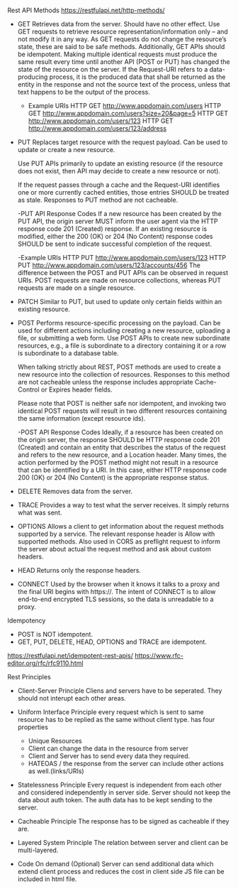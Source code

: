 Rest API Methods
https://restfulapi.net/http-methods/
- GET 
	Retrieves data from the server. Should have no other effect.
	Use GET requests to retrieve resource representation/information only – and not modify it in any way. As GET requests do not change the resource’s state, these are said to be safe methods.
    Additionally, GET APIs should be idempotent. Making multiple identical requests must produce the same result every time until another API (POST or PUT) has changed the state of the resource on the server.
    If the Request-URI refers to a data-producing process, it is the produced data that shall be returned as the entity in the response and not the source text of the process, unless that text happens to be the output of the process.
	- Example URIs
		HTTP GET http://www.appdomain.com/users
		HTTP GET http://www.appdomain.com/users?size=20&page=5
		HTTP GET http://www.appdomain.com/users/123
		HTTP GET http://www.appdomain.com/users/123/address
	
- PUT
	Replaces target resource with the request payload. Can be used to update or create a new resource.

	Use PUT APIs primarily to update an existing resource (if the resource does not exist, then API may decide to create a new resource or not).
	
	If the request passes through a cache and the Request-URI identifies one or more currently cached entities, those entries SHOULD be treated as stale. Responses to PUT method are not cacheable.

	-PUT API Response Codes
	If a new resource has been created by the PUT API, the origin server MUST inform the user agent via the HTTP response code 201 (Created) response.
	If an existing resource is modified, either the 200 (OK) or 204 (No Content) response codes SHOULD be sent to indicate successful completion of the request.
	
	-Example URIs
	HTTP PUT http://www.appdomain.com/users/123
	HTTP PUT http://www.appdomain.com/users/123/accounts/456
	The difference between the POST and PUT APIs can be observed in request URIs. POST requests are made on resource collections, whereas PUT requests are made on a single resource.

- PATCH 
	Similar to PUT, but used to update only certain fields within an existing resource.

- POST
	Performs resource-specific processing on the payload. Can be used for different actions including creating a new resource, uploading a file, or submitting a web form.
	Use POST APIs to create new subordinate resources, e.g., a file is subordinate to a directory containing it or a row is subordinate to a database table.

	When talking strictly about REST, POST methods are used to create a new resource into the collection of resources.
	Responses to this method are not cacheable unless the response includes appropriate Cache-Control or Expires header fields.

	Please note that POST is neither safe nor idempotent, and invoking two identical POST requests will result in two different resources containing the same information (except resource ids).

	-POST API Response Codes
		Ideally, if a resource has been created on the origin server, the response SHOULD be HTTP response code 201 (Created) and contain an entity that describes the status of the request and refers to the new resource, and a Location header.
		Many times, the action performed by the POST method might not result in a resource that can be identified by a URI. In this case, either HTTP response code 200 (OK) or 204 (No Content) is the appropriate response status.

- DELETE
	Removes data from the server.
	
- TRACE
	Provides a way to test what the server receives. It simply returns what was sent.
	
- OPTIONS
	Allows a client to get information about the request methods supported by a service. The relevant response header is Allow with supported methods. Also used in CORS as preflight request to inform the server about actual the request method and ask about custom headers.

- HEAD
	Returns only the response headers.

- CONNECT 
	Used by the browser when it knows it talks to a proxy and the final URI begins with https://. 
	The intent of CONNECT is to allow end-to-end encrypted TLS sessions, so the data is unreadable to a proxy.
	
Idempotency
- POST is NOT idempotent.
- GET, PUT, DELETE, HEAD, OPTIONS and TRACE are idempotent.

https://restfulapi.net/idempotent-rest-apis/
https://www.rfc-editor.org/rfc/rfc9110.html

Rest Principles

- Client-Server Principle
	Cliens and servers have to be seperated. They should not interupt each other areas.
	
- Uniform Interface Principle
	every request which is sent to same resource has to be replied as the same without client type.
	has four properties
	
	- Unique Resources
	- Client can change the data in the resource from server
	- Client and Server has to send every data they required.
	- HATEOAS / the response from the server can include other actions as well.(links/URIs)
	

- Statelessness Principle
	Every request is independent from each other and considered independently in server side.
	Server should not keep the data about auth token.
	The auth data has to be kept sending to the server.
	
- Cacheable Principle
	The response has to be signed as cacheable if they are.
	
- Layered System Principle
	The relation between server and client can be multi-layered.
	
- Code On demand (Optional)
	Server can send additional data which extend client process and reduces the cost in client side
	JS file can be included in html file.
